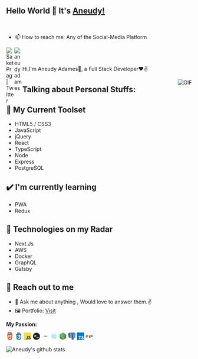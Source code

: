 

## Hello World 👋 It's [Aneudy!](https://aneudyadames.dev/)
<br/>

- 📫 How to reach me: Any of the Social-Media Platform 
<a href="https://twitter.com/aneudya4">
<img align="left" alt="Saket Prag | Twitter" width="22px" src="https://cdn.jsdelivr.net/npm/simple-icons@v3/icons/twitter.svg" />
</a>
<a href="https://www.linkedin.com/mwlite/aneudy-adames-600441158/">
<img align="left" alt="aneudy adames" width="22px" src="https://cdn.jsdelivr.net/npm/simple-icons@v3/icons/linkedin.svg" />
</a>
<br />
<br />

Hi,I'm Aneudy Adames🙌, a Full Stack Developer❤✌


<img align="right" alt="GIF" src="https://media.giphy.com/media/USV0ym3bVWQJJmNu3N/giphy.gif" />


## Talking about Personal Stuffs:

## 🧰 My Current Toolset
- HTML5 / CSS3
- JavaScript
- jQuery
- React
- TypeScript
- Node
- Express
- PostgreSQL





## ✔️ I'm currently learning
- PWA
- Redux


## 📡 Technologies on my Radar
- Next.Js
- AWS
- Docker
- GraphQL
- Gatsby

## 👋 Reach out to me 
- 💬 Ask me about anything , Would love to answer them.✌
- 🖼️ Portfolio: [Visit](https://aneudyadames.dev/)

**My Passion:**

<code><img height="20" src="https://raw.githubusercontent.com/github/explore/80688e429a7d4ef2fca1e82350fe8e3517d3494d/topics/html/html.png"></code>
<code><img height="20" src="https://raw.githubusercontent.com/github/explore/80688e429a7d4ef2fca1e82350fe8e3517d3494d/topics/css/css.png"></code>
<code><img height="20" src="https://raw.githubusercontent.com/github/explore/80688e429a7d4ef2fca1e82350fe8e3517d3494d/topics/javascript/javascript.png"></code>
<code><img height="20" src="https://raw.githubusercontent.com/github/explore/80688e429a7d4ef2fca1e82350fe8e3517d3494d/topics/terminal/terminal.png"></code>
<code><img height="20" src="https://raw.githubusercontent.com/github/explore/80688e429a7d4ef2fca1e82350fe8e3517d3494d/topics/jquery/jquery.png"></code>
<code><img height="20" src="https://raw.githubusercontent.com/github/explore/80688e429a7d4ef2fca1e82350fe8e3517d3494d/topics/react/react.png"></code>
<code><img height="20" src="https://raw.githubusercontent.com/github/explore/80688e429a7d4ef2fca1e82350fe8e3517d3494d/topics/nodejs/nodejs.png"></code>
<code><img height="20" src="https://raw.githubusercontent.com/github/explore/80688e429a7d4ef2fca1e82350fe8e3517d3494d/topics/postgresql/postgresql.png"></code>
<code><img height="20" src="https://raw.githubusercontent.com/github/explore/80688e429a7d4ef2fca1e82350fe8e3517d3494d/topics/typescript/typescript.png"></code>
<code><img height="20" src="https://raw.githubusercontent.com/github/explore/80688e429a7d4ef2fca1e82350fe8e3517d3494d/topics/git/git.png"></code>


![Aneudy's github stats](https://github-readme-stats.vercel.app/api?username=aneudya4&show_icons=true&hide_border=true&theme=vue-dark)


